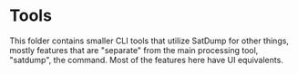 # Tools

This folder contains smaller CLI tools that utilize SatDump for other things, mostly features that are "separate" from the main processing tool, "satdump", the command.
Most of the features here have UI equivalents.